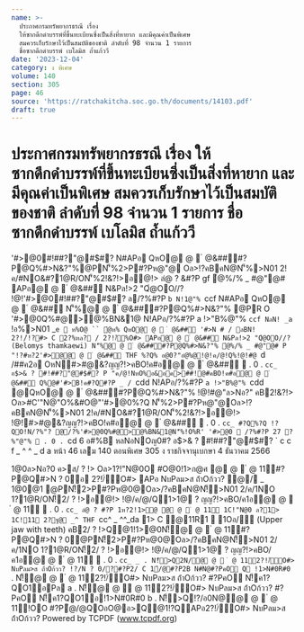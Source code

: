 ```yaml
---
name: >-
  ประกาศกรมทรัพยากรธรณี เรื่อง
  ให้ซากดึกดำบรรพ์ที่ขึ้นทะเบียนซึ่งเป็นสิ่งที่หายาก และมีคุณค่าเป็นพิเศษ
  สมควรเก็บรักษาไว้เป็นสมบัติของชาติ ลำดับที่ 98 จำนวน 1 รายการ
  ชื่อซากดึกดำบรรพ์ เบโลมิส ถ้ำแก้ววี
date: '2023-12-04'
category: ง พิเศษ
volume: 140
section: 305
page: 46
source: 'https://ratchakitcha.soc.go.th/documents/14103.pdf'
draft: true
---
```


# ประกาศกรมทรัพยากรธรณี เรื่อง ให้ซากดึกดำบรรพ์ที่ขึ้นทะเบียนซึ่งเป็นสิ่งที่หายาก และมีคุณค่าเป็นพิเศษ สมควรเก็บรักษาไว้เป็นสมบัติของชาติ ลำดับที่ 98 จำนวน 1 รายการ ชื่อซากดึกดำบรรพ์ เบโลมิส ถ้ำแก้ววี

'#>@0#!##?"@#$#? N#APอ QหO@ @  ํ @&##์#?P@Q%#>N&?"%@PN'็%2>P#?Pห@"@ Oล>!?คBคN@N'็%>N01 2!ค/#NO&#?1@R/ON'็%2!&?!>อ@!> ลํ@ ? &#?P gf ํ@%/% _ #@"@# APอ@ @  ํ @&##์ N&Pล!>2 "Qํ@OO//? !@!'#>@0#!##?"@#$#? ล/?%#?P `b N!1@"% `ccf N#APอ QหO@ @  ํ @&##์ N'็%@ @  ํ @&##์#?P@Q%#>N&?"% @PR O '#>@0Q%#@>@%BN&1@ N!APอ/?%#?P a !>"B%@"% `ccf NลN! _a` !อ%>N01 _`e  ห%O@ `` ํ@ห% QหO@ @  ํ @&##์ '#>N # / ลBN! 2?!/์!?#> C 2?%หล? / 2?!/์ั%O#> APอ@ @  ํ @&##์ N&Pล!>2 "Qํ@OO//? (Belomys thamkaewi) N'็%@ @  ํ @&##์#?P@Q%#>N&?"% ํ@%/% _ #@"@# P "!?#ห?2'#>ํ@@ @  ํ @&##์ THF %?Q% อ@0?"อํ@%@!@!ค/@!Q%!@!#@ `d /##ค2อ OหN#>#@&?ญญ?!>คBO!ค#อ@ @  ํ @&##์  . 0 . `cc_ อ$>& ? #!##?"@#$#? P "ค/@!NหO%อ&อค>##!@#คBO!ค#อ@ @  ํ @&##์ Q%@#'#>B!ค#?Q#?P _ / `cdd N!APอ/?%#?P `a !>"B%@"% `cdd @QหO@ @  ํ @&##์#?P@Q%#>N&?"% !@!#@"ล>Nอ?" คB2!&?!> Oล>#C'"N@"O%&#O@"'#>@0%?Q N'็%2>P#?Pห@"@Oล>!?คBคN@N'็%>N01 2!ค/#NO&#?1@R/ON'็%2!&?!>อ@!> !@!#>#@&?ญญ?!>คBO!ค#อ@ @  ํ @&##์  . 0 . `cc_ #?Q%?Q !?QO!N/?%"? @/?%'#>@0Q%#@>@%BN&1@N'็%!O%R' '#>@0  /?%#?P 27 ?%"@"%  . 0 . `cd 6 อ#%B หลNอNOญ0#? อ$>& ? #!##?"@#$#? ` c c f _ ^ ^ _ d a หน้า 46 เลม 140 ตอนพิเศษ 305 ง ราชกิจจานุเบกษา 4 ธันวาคม 2566

1@0ล>Nอ?0 ค>ส/ ? !> Oล>1?!"N@0O #O@0!1>ก@ศ @ @  ํ @ 11์#?P@Q#>N ? 0อ 2?!/์ัO#> APอ NบPลม>ส ถ้ําOก้วว? ํ@/ _ 1@0@1 @PN!็2>P#?Pห@0@Oล>/?คBคN@N!็>N01 2/ค/1NO 1?1@R/ON!็2/ ? !>อ@!> !@/ค/@/Q1>1@ ? ญญ?!>คBO/ค1อ@ @  ํ @ 11์  . 0 . `cc_ ลํ@ ? #?P 1ห?2!1>ํ@ @ @  ํ @ 11์ 1C!"N@0 ล?1> 1C!11 2?ฐ@ _^ THF `cc^ _ ^^_da 1> C @11R1  1Oอ/ั (Upper jaw with teeth) คB2/ ? !>Q@1!1>@0N!็@ @  ํ @ 11์#?P@Q#>N ? 0@PN!็2>P#?Pห@0@Oล>/?คBคN@N!็>N01 2/ค/1NO 1?1@R/ON!็2/ ? !>อ@!> !@/ค/@/Q1>1@ ? ญญ?!>คBO/ค1อ@ @  ํ @ 11์  . 0 . `cc_ _ . N!็>Q2N/@ @  ํ @ 11์2?!/์ัO#> NบPลม>ส ถ้ําOก้วว? !?/N ? 0/?#?P2/ C 1์/@#?P2B N#N@#?PคO Q !1>N#0R#0 ` . N!็@ @  ํ @ 11์2?!/์ัO#> NบPลม>ส ถ้ําOก้วว? #?PคO N!็ค1?QO1อPล a . N!็@ @  ํ @ 11์2?!/์ัO#> NบPลม>ส ถ้ําOก้วว? #?PคO N!็ค1?QO1อ!1>N#0R#0 b . N!็>Q!?/อ0N@@ @  ํ @ 11์!OO #?Pํ@/@QOอO@อ>Q@1!?QAPอ2?!/์ัO#> NบPลม>ส ถ้ําOก้วว? Powered by TCPDF (www.tcpdf.org)
